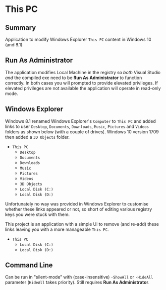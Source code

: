 This PC
======

## Summary ##

Application to modify Windows Explorer `This PC` content in Windows 10 (and 8.1)

## Run As Administrator ##

The application modifies Local Machine in the registry so *both* Visual Studio *and* the compiled exe need to be **Run As Administrator** to function correctly. In both cases you will prompted to provide elevated privileges. If elevated privileges are not available the application will operate in read-only mode.

## Windows Explorer ##

Windows 8.1 renamed Windows Explorer's `Computer` to `This PC` and added links to user `Desktop`, `Documents`, `Downloads`, `Music`, `Pictures` and `Videos` folders as shown below (with a couple of drives). 
Windows 10 version 1709 then added a `3D Objects` folder.

- `This PC`
  - `Desktop`
  - `Documents`
  - `Downloads`
  - `Music`
  - `Pictures`
  - `Videos`
  - `3D Objects`
  - `Local Disk (C:)`
  - `Local Disk (D:)`

Unfortunately no way was provided in Windows Explorer to customise whether these links appeared or not, so short of editing various registry keys you were stuck with them.

This project is an application with a simple UI to remove (and re-add) these links leaving you with a more manageable `This PC`.

- `This PC`
  - `Local Disk (C:)`
  - `Local Disk (D:)`

## Command Line ##

Can be run in "silent-mode" with (case-insensitive) `-ShowAll` or `-HideAll` parameter (`HideAll` takes priority). Still requires **Run As Administrator**.
